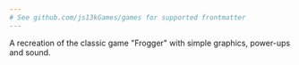 ```yaml
---
# See github.com/js13kGames/games for supported frontmatter
---
```

A recreation of the classic game "Frogger" with simple graphics, power-ups and sound.